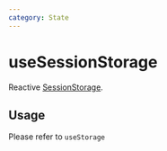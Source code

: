 ```yaml
---
category: State
---
```


# useSessionStorage

Reactive [SessionStorage](https://developer.mozilla.org/en-US/docs/Web/API/Window/sessionStorage). 

## Usage

Please refer to `useStorage`
